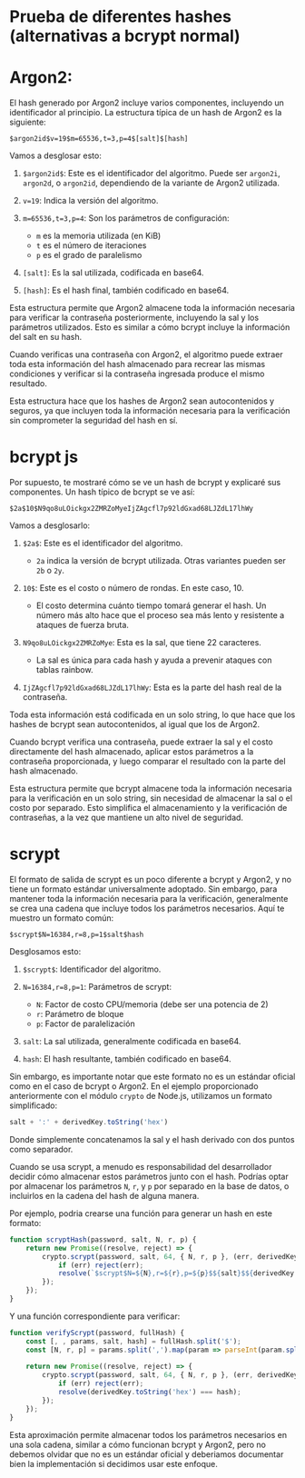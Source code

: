 # Prueba de diferentes hashes (alternativas a bcrypt normal)

# Argon2:

El hash generado por Argon2 incluye varios componentes, incluyendo un identificador al principio. La estructura típica de un hash de Argon2 es la siguiente:

```
$argon2id$v=19$m=65536,t=3,p=4$[salt]$[hash]
```

Vamos a desglosar esto:

1. `$argon2id$`: Este es el identificador del algoritmo. Puede ser `argon2i`, `argon2d`, o `argon2id`, dependiendo de la variante de Argon2 utilizada.

2. `v=19`: Indica la versión del algoritmo.

3. `m=65536,t=3,p=4`: Son los parámetros de configuración:
   - `m` es la memoria utilizada (en KiB)
   - `t` es el número de iteraciones
   - `p` es el grado de paralelismo

4. `[salt]`: Es la sal utilizada, codificada en base64.

5. `[hash]`: Es el hash final, también codificado en base64.

Esta estructura permite que Argon2 almacene toda la información necesaria para verificar la contraseña posteriormente, incluyendo la sal y los parámetros utilizados. Esto es similar a cómo bcrypt incluye la información del salt en su hash.

Cuando verificas una contraseña con Argon2, el algoritmo puede extraer toda esta información del hash almacenado para recrear las mismas condiciones y verificar si la contraseña ingresada produce el mismo resultado.

Esta estructura hace que los hashes de Argon2 sean autocontenidos y seguros, ya que incluyen toda la información necesaria para la verificación sin comprometer la seguridad del hash en sí.

# bcrypt js

Por supuesto, te mostraré cómo se ve un hash de bcrypt y explicaré sus componentes. Un hash típico de bcrypt se ve así:

```
$2a$10$N9qo8uLOickgx2ZMRZoMyeIjZAgcfl7p92ldGxad68LJZdL17lhWy
```

Vamos a desglosarlo:

1. `$2a$`: Este es el identificador del algoritmo. 
   - `2a` indica la versión de bcrypt utilizada. Otras variantes pueden ser `2b` o `2y`.

2. `10$`: Este es el costo o número de rondas. En este caso, 10.
   - El costo determina cuánto tiempo tomará generar el hash. Un número más alto hace que el proceso sea más lento y resistente a ataques de fuerza bruta.

3. `N9qo8uLOickgx2ZMRZoMye`: Esta es la sal, que tiene 22 caracteres.
   - La sal es única para cada hash y ayuda a prevenir ataques con tablas rainbow.

4. `IjZAgcfl7p92ldGxad68LJZdL17lhWy`: Esta es la parte del hash real de la contraseña.

Toda esta información está codificada en un solo string, lo que hace que los hashes de bcrypt sean autocontenidos, al igual que los de Argon2.

Cuando bcrypt verifica una contraseña, puede extraer la sal y el costo directamente del hash almacenado, aplicar estos parámetros a la contraseña proporcionada, y luego comparar el resultado con la parte del hash almacenado.

Esta estructura permite que bcrypt almacene toda la información necesaria para la verificación en un solo string, sin necesidad de almacenar la sal o el costo por separado. Esto simplifica el almacenamiento y la verificación de contraseñas, a la vez que mantiene un alto nivel de seguridad.

# scrypt

El formato de salida de scrypt es un poco diferente a bcrypt y Argon2, y no tiene un formato estándar universalmente adoptado. Sin embargo, para mantener toda la información necesaria para la verificación, generalmente se crea una cadena que incluye todos los parámetros necesarios. Aquí te muestro un formato común:

```
$scrypt$N=16384,r=8,p=1$salt$hash
```

Desglosamos esto:

1. `$scrypt$`: Identificador del algoritmo.

2. `N=16384,r=8,p=1`: Parámetros de scrypt:
   - `N`: Factor de costo CPU/memoria (debe ser una potencia de 2)
   - `r`: Parámetro de bloque
   - `p`: Factor de paralelización

3. `salt`: La sal utilizada, generalmente codificada en base64.

4. `hash`: El hash resultante, también codificado en base64.

Sin embargo, es importante notar que este formato no es un estándar oficial como en el caso de bcrypt o Argon2. En el ejemplo proporcionado anteriormente con el módulo `crypto` de Node.js, utilizamos un formato simplificado:

```javascript
salt + ':' + derivedKey.toString('hex')
```

Donde simplemente concatenamos la sal y el hash derivado con dos puntos como separador.

Cuando se usa scrypt, a menudo es responsabilidad del desarrollador decidir cómo almacenar estos parámetros junto con el hash. Podrías optar por almacenar los parámetros `N`, `r`, y `p` por separado en la base de datos, o incluirlos en la cadena del hash de alguna manera.

Por ejemplo, podria crearse una función para generar un hash en este formato:

```javascript
function scryptHash(password, salt, N, r, p) {
    return new Promise((resolve, reject) => {
        crypto.scrypt(password, salt, 64, { N, r, p }, (err, derivedKey) => {
            if (err) reject(err);
            resolve(`$scrypt$N=${N},r=${r},p=${p}$${salt}$${derivedKey.toString('hex')}`);
        });
    });
}
```

Y una función correspondiente para verificar:

```javascript
function verifyScrypt(password, fullHash) {
    const [, , params, salt, hash] = fullHash.split('$');
    const [N, r, p] = params.split(',').map(param => parseInt(param.split('=')[1]));
    
    return new Promise((resolve, reject) => {
        crypto.scrypt(password, salt, 64, { N, r, p }, (err, derivedKey) => {
            if (err) reject(err);
            resolve(derivedKey.toString('hex') === hash);
        });
    });
}
```

Esta aproximación permite almacenar todos los parámetros necesarios en una sola cadena, similar a cómo funcionan bcrypt y Argon2, pero no debemos olvidar que no es un estándar oficial y deberiamos documentar bien la implementación si decidimos usar este enfoque.